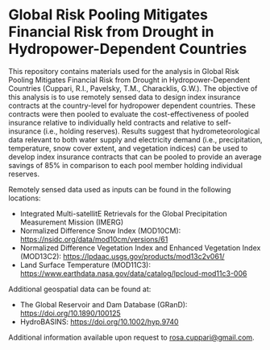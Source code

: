 # Global Risk Pooling Mitigates Financial Risk from Drought in Hydropower-Dependent Countries
This repository contains materials used for the analysis in Global Risk Pooling Mitigates Financial Risk from Drought in Hydropower-Dependent Countries (Cuppari, R.I., Pavelsky, T.M., Characklis, G.W.). The objective of this analysis is to use remotely sensed data to design index insurance contracts at the country-level for hydropower dependent countries. These contracts were then pooled to evaluate the cost-effectiveness of pooled insurance relative to individually held contracts and relative to self-insurance (i.e., holding reserves). Results suggest that hydrometeorological data relevant to both water supply and electricity demand (i.e., precipitation, temperature, snow cover extent, and vegetation indices) can be used to develop index insurance contracts that can be pooled to provide an average savings of 85% in comparison to each pool member holding individual reserves.

Remotely sensed data used as inputs can be found in the following locations: 
- Integrated Multi-satellitE Retrievals for the Global Precipitation Measurement Mission (IMERG)
- Normalized Difference Snow Index (MOD10CM): https://nsidc.org/data/mod10cm/versions/61
- Normalized Difference Vegetation Index and Enhanced Vegetation Index (MOD13C2): https://lpdaac.usgs.gov/products/mod13c2v061/
- Land Surface Temperature (MOD11C3): https://www.earthdata.nasa.gov/data/catalog/lpcloud-mod11c3-006

Additional geospatial data can be found at: 
- The Global Reservoir and Dam Database (GRanD): https://doi.org/10.1890/100125
- HydroBASINS: https://doi.org/10.1002/hyp.9740

Additional information available upon request to rosa.cuppari@gmail.com.
